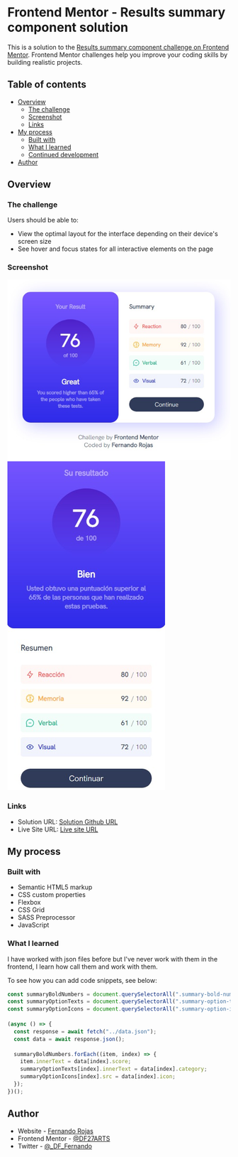 # Frontend Mentor - Results summary component solution

This is a solution to the [Results summary component challenge on Frontend Mentor](https://www.frontendmentor.io/challenges/results-summary-component-CE_K6s0maV). Frontend Mentor challenges help you improve your coding skills by building realistic projects.

## Table of contents

- [Overview](#overview)
  - [The challenge](#the-challenge)
  - [Screenshot](#screenshot)
  - [Links](#links)
- [My process](#my-process)
  - [Built with](#built-with)
  - [What I learned](#what-i-learned)
  - [Continued development](#continued-development)
- [Author](#author)

## Overview

### The challenge

Users should be able to:

- View the optimal layout for the interface depending on their device's screen size
- See hover and focus states for all interactive elements on the page

### Screenshot

![Screenshot desktop design](./screenshots/Captura-web-desktop.jpeg)
![Screenshot movile design](./screenshots/Captura-web-movile.jpeg)

### Links

- Solution URL: [Solution Github URL](https://github.com/DF27ARTS/Frontend_Mentor_Challenge_01)
- Live Site URL: [Live site URL](https://df27arts.github.io/Frontend_Mentor_Challenge_01)

## My process

### Built with

- Semantic HTML5 markup
- CSS custom properties
- Flexbox
- CSS Grid
- SASS Preprocessor
- JavaScript

### What I learned

I have worked with json files before but I've never work with them in the frontend, I learn how call them and work with them.

To see how you can add code snippets, see below:

```js
const summaryBoldNumbers = document.querySelectorAll(".summary-bold-number");
const summaryOptionTexts = document.querySelectorAll(".summary-option-text");
const summaryOptionIcons = document.querySelectorAll(".summary-option-icon");

(async () => {
  const response = await fetch("../data.json");
  const data = await response.json();

  summaryBoldNumbers.forEach((item, index) => {
    item.innerText = data[index].score;
    summaryOptionTexts[index].innerText = data[index].category;
    summaryOptionIcons[index].src = data[index].icon;
  });
})();
```

## Author

- Website - [Fernando Rojas](https://portfoliio-three.vercel.app/)
- Frontend Mentor - [@DF27ARTS](https://www.frontendmentor.io/profile/DF27ARTS)
- Twitter - [@\_DF_Fernando](https://twitter.com/_DF_Fernando)
